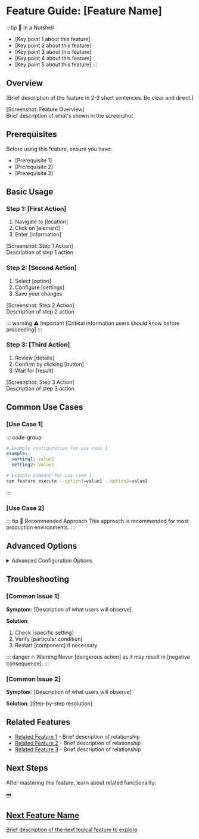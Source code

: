 <script setup>
import NextStepCard from '/components/NextStepCard.vue';
import PageHeader from '/components/PageHeader.vue';
</script>

# Feature Guide: [Feature Name]

<PageHeader 
  title="Feature Name" 
  icon="📝" 
  time="Estimated time: XX minutes" 
/>

:::tip 🌰 In a Nutshell
- [Key point 1 about this feature]
- [Key point 2 about this feature]
- [Key point 3 about this feature]
- [Key point 4 about this feature]
- [Key point 5 about this feature]
:::

## Overview

[Brief description of the feature in 2-3 short sentences. Be clear and direct.]

<div class="screenshot-container">
  <div class="screenshot-placeholder">[Screenshot: Feature Overview]</div>
  <div class="screenshot-caption">Brief description of what's shown in the screenshot</div>
</div>

## Prerequisites

Before using this feature, ensure you have:

- [Prerequisite 1]
- [Prerequisite 2]
- [Prerequisite 3]

## Basic Usage

### Step 1: [First Action]

1. Navigate to [location]
2. Click on [element]
3. Enter [information]

<div class="screenshot-container">
  <div class="screenshot-placeholder">[Screenshot: Step 1 Action]</div>
  <div class="screenshot-caption">Description of step 1 action</div>
</div>

### Step 2: [Second Action]

1. Select [option]
2. Configure [settings]
3. Save your changes

<div class="screenshot-container">
  <div class="screenshot-placeholder">[Screenshot: Step 2 Action]</div>
  <div class="screenshot-caption">Description of step 2 action</div>
</div>

::: warning ⚠️ Important
[Critical information users should know before proceeding]
:::

### Step 3: [Third Action]

1. Review [details]
2. Confirm by clicking [button]
3. Wait for [result]

<div class="screenshot-container">
  <div class="screenshot-placeholder">[Screenshot: Step 3 Action]</div>
  <div class="screenshot-caption">Description of step 3 action</div>
</div>

## Common Use Cases

### [Use Case 1]

::: code-group
```yaml [Configuration]
# Example configuration for use case 1
example:
  setting1: value1
  setting2: value2
```

```bash [Command Line]
# Example command for use case 1
ssm feature execute --option1=value1 --option2=value2
```
:::

### [Use Case 2]

::: tip 🌟 Recommended Approach
This approach is recommended for most production environments.
:::

## Advanced Options

<details>
<summary>Advanced Configuration Options</summary>

### [Advanced Option 1]

Use this option when you need to [specific scenario].

| Parameter | Description | Default | Example |
|-----------|-------------|---------|---------|
| `option1` | [Description] | `default1` | `example1` |
| `option2` | [Description] | `default2` | `example2` |

### [Advanced Option 2]

This is useful for [specific scenario].

```json
{
  "advancedSetting": {
    "parameter1": "value1",
    "parameter2": "value2",
    "parameter3": {
      "nestedOption": true
    }
  }
}
```

</details>

## Troubleshooting

### [Common Issue 1]

**Symptom**: [Description of what users will observe]

**Solution**: 
1. Check [specific setting]
2. Verify [particular condition]
3. Restart [component] if necessary

::: danger 🔥 Warning
Never [dangerous action] as it may result in [negative consequence].
:::

### [Common Issue 2]

**Symptom**: [Description of what users will observe]

**Solution**: [Step-by-step resolution]

## Related Features

- [Related Feature 1](/path/to/related1) - Brief description of relationship
- [Related Feature 2](/path/to/related2) - Brief description of relationship
- [Related Feature 3](/path/to/related3) - Brief description of relationship

## Next Steps

After mastering this feature, learn about related functionality:

<a href="/path/to/next-feature" class="next-step-card">
  <div class="next-step-icon">⏭️</div>
  <h2>Next Feature Name</h2>
  <div class="next-step-separator"></div>
  <p>Brief description of the next logical feature to explore</p>
</a>
